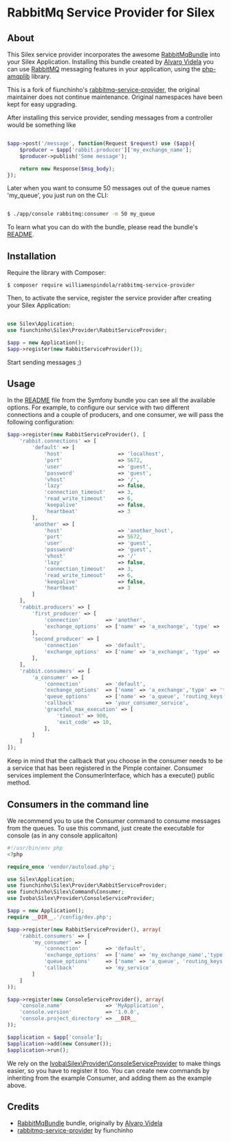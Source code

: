 # RabbitMq Service Provider for Silex #

## About ##

This Silex service provider incorporates the awesome [RabbitMqBundle](http://github.com/videlalvaro/RabbitMqBundle) into your Silex Application. Installing this bundle created by [Alvaro Videla](https://twitter.com/old_sound) you can use [RabbitMQ](http://www.rabbitmq.com/) messaging features in your application, using the [php-amqplib](http://github.com/videlalvaro/php-amqplib) library.

This is a fork of fiunchinho's [rabbitmq-service-provider](https://github.com/fiunchinho/rabbitmq-service-provider), the original maintainer does not continue maintenance.
Original namespaces have been kept for easy upgrading.

After installing this service provider, sending messages from a controller would be something like

```php

$app->post('/message', function(Request $request) use ($app){
    $producer = $app['rabbit.producer']['my_exchange_name'];
    $producer->publish('Some message');

    return new Response($msg_body);
});
```

Later when you want to consume 50 messages out of the queue names 'my_queue', you just run on the CLI:

```bash

$ ./app/console rabbitmq:consumer -m 50 my_queue
```

To learn what you can do with the bundle, please read the bundle's [README](https://github.com/videlalvaro/RabbitMqBundle/blob/master/README.md).

## Installation ##

Require the library with Composer:

```
$ composer require williamespindola/rabbitmq-service-provider
```

Then, to activate the service, register the service provider after creating your Silex Application:

```php

use Silex\Application;
use fiunchinho\Silex\Provider\RabbitServiceProvider;

$app = new Application();
$app->register(new RabbitServiceProvider());
```

Start sending messages ;)

## Usage ##

In the [README](https://github.com/videlalvaro/RabbitMqBundle/blob/master/README.md) file from the Symfony bundle you can see all the available options. For example, to configure our service with two different connections and a couple of producers, and one consumer, we will pass the following configuration:

```php
$app->register(new RabbitServiceProvider(), [
    'rabbit.connections' => [
        'default' => [
            'host'                  => 'localhost',
            'port'                  => 5672,
            'user'                  => 'guest',
            'password'              => 'guest',
            'vhost'                 => '/',
            'lazy'                  => false,
            'connection_timeout'    => 3,
            'read_write_timeout'    => 6,
            'keepalive'             => false,
            'heartbeat'             => 3
        ],
        'another' => [
            'host'                  => 'another_host',
            'port'                  => 5672,
            'user'                  => 'guest',
            'password'              => 'guest',
            'vhost'                 => '/'
            'lazy'                  => false,
            'connection_timeout'    => 3,
            'read_write_timeout'    => 6,
            'keepalive'             => false,
            'heartbeat'             => 3
        ]
    ],
    'rabbit.producers' => [
        'first_producer' => [
            'connection'        => 'another',
            'exchange_options'  => ['name' => 'a_exchange', 'type' => 'topic']
        ],
        'second_producer' => [
            'connection'        => 'default',
            'exchange_options'  => ['name' => 'a_exchange', 'type' => 'topic']
        ],
    ],
    'rabbit.consumers' => [
        'a_consumer' => [
            'connection'        => 'default',
            'exchange_options'  => ['name' => 'a_exchange','type' => 'topic'],
            'queue_options'     => ['name' => 'a_queue', 'routing_keys' => ['foo.#']],
            'callback'          => 'your_consumer_service',
            'graceful_max_execution' => [
                'timeout' => 900,
                'exit_code' => 10,
            ],
        ]
    ]
]);
```

Keep in mind that the callback that you choose in the consumer needs to be a service that has been registered in the Pimple container. Consumer services implement the ConsumerInterface, which has a execute() public method.

## Consumers in the command line
We recommend you to use the Consumer command to consume messages from the queues. To use this command, just create the executable for console (as in any console applicaiton)

```php
#!/usr/bin/env php
<?php

require_once 'vendor/autoload.php';

use Silex\Application;
use fiunchinho\Silex\Provider\RabbitServiceProvider;
use fiunchinho\Silex\Command\Consumer;
use Ivoba\Silex\Provider\ConsoleServiceProvider;

$app = new Application();
require __DIR__.'/config/dev.php';

$app->register(new RabbitServiceProvider(), array(
    'rabbit.consumers' => [
        'my_consumer' => [
            'connection'        => 'default',
            'exchange_options'  => ['name' => 'my_exchange_name','type' => 'topic'],
            'queue_options'     => ['name' => 'a_queue', 'routing_keys' => ['foo.#']],
            'callback'          => 'my_service'
        ]
    ]
));

$app->register(new ConsoleServiceProvider(), array(
    'console.name'              => 'MyApplication',
    'console.version'           => '1.0.0',
    'console.project_directory' => __DIR__
));

$application = $app['console'];
$application->add(new Consumer());
$application->run();
```

We rely on the [Ivoba\Silex\Provider\ConsoleServiceProvider](https://github.com/ivoba/console-service-provider) to make things easier, so you have to register it too. You can create new commands by inheriting from the example Consumer, and adding them as the example above.


## Credits ##

- [RabbitMqBundle](https://github.com/php-amqplib/RabbitMqBundle) bundle, originally by [Alvaro Videla](https://twitter.com/old_sound)
- [rabbitmq-service-provider](https://github.com/fiunchinho/rabbitmq-service-provider) by fiunchinho
